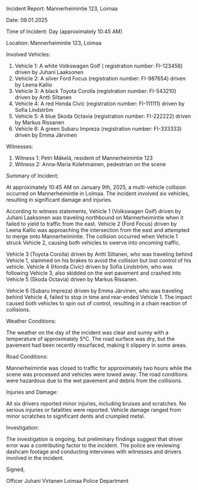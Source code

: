Incident Report: Mannerheimintie 123, Loimaa

Date: 09.01.2025

Time of Incident: Day (approximately 10:45 AM)

Location: Mannerheimintie 123, Loimaa

Involved Vehicles:

1. Vehicle 1: A white Volkswagen Golf ( registration number: FI-123456) driven by Juhani Laaksonen
2. Vehicle 2: A silver Ford Focus (registration number: FI-987654) driven by Leena Kallio
3. Vehicle 3: A black Toyota Corolla (registration number: FI-543210) driven by Antti Siltanen
4. Vehicle 4: A red Honda Civic (registration number: FI-111111) driven by Sofia Lindström
5. Vehicle 5: A blue Skoda Octavia (registration number: FI-222222) driven by Markus Rissanen
6. Vehicle 6: A green Subaru Impreza (registration number: FI-333333) driven by Emma Järvinen

Witnesses:

1. Witness 1: Petri Mäkelä, resident of Mannerheimintie 123
2. Witness 2: Anna-Maria Kolehmainen, pedestrian on the scene

Summary of Incident:

At approximately 10:45 AM on January 9th, 2025, a multi-vehicle collision occurred on Mannerheimintie in Loimaa. The incident involved six vehicles, resulting in significant damage and injuries.

According to witness statements, Vehicle 1 (Volkswagen Golf) driven by Juhani Laaksonen was traveling northbound on Mannerheimintie when it failed to yield to traffic from the east. Vehicle 2 (Ford Focus) driven by Leena Kallio was approaching the intersection from the east and attempted to merge onto Mannerheimintie. The collision occurred when Vehicle 1 struck Vehicle 2, causing both vehicles to swerve into oncoming traffic.

Vehicle 3 (Toyota Corolla) driven by Antti Siltanen, who was traveling behind Vehicle 1, slammed on his brakes to avoid the collision but lost control of his vehicle. Vehicle 4 (Honda Civic) driven by Sofia Lindström, who was following Vehicle 3, also skidded on the wet pavement and crashed into Vehicle 5 (Skoda Octavia) driven by Markus Rissanen.

Vehicle 6 (Subaru Impreza) driven by Emma Järvinen, who was traveling behind Vehicle 4, failed to stop in time and rear-ended Vehicle 1. The impact caused both vehicles to spin out of control, resulting in a chain reaction of collisions.

Weather Conditions:

The weather on the day of the incident was clear and sunny with a temperature of approximately 5°C. The road surface was dry, but the pavement had been recently resurfaced, making it slippery in some areas.

Road Conditions:

Mannerheimintie was closed to traffic for approximately two hours while the scene was processed and vehicles were towed away. The road conditions were hazardous due to the wet pavement and debris from the collisions.

Injuries and Damage:

All six drivers reported minor injuries, including bruises and scratches. No serious injuries or fatalities were reported. Vehicle damage ranged from minor scratches to significant dents and crumpled metal.

Investigation:

The investigation is ongoing, but preliminary findings suggest that driver error was a contributing factor to the incident. The police are reviewing dashcam footage and conducting interviews with witnesses and drivers involved in the incident.

Signed,

Officer Juhani Virtanen
Loimaa Police Department